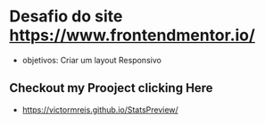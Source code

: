 # Desafio do site https://www.frontendmentor.io/ 
* objetivos: Criar um layout Responsivo

## Checkout my Prooject clicking Here
 * https://victormreis.github.io/StatsPreview/
